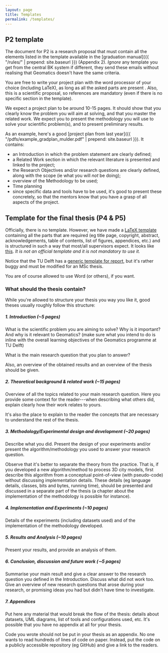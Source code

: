 ```yaml
---
layout: page
title: Templates 
permalink: /templates/
---
```


## P2 template

The document for P2 is a research proposal that must contain all the elements listed in the template available in the [graduation manual]({{ "/rules/" | prepend: site.baseurl }}) (Appendix 2).
*Ignore* any template you get from the central BK system if different, they send these emails without realising that Geomatics doesn't have the same criteria.

You are free to write your project plan with the word processor of your choice (including LaTeX), as long as all the asked parts are present .
Also, this is a scientific proposal, so references are mandatory (even if there is no specific section in the template).

We expect a project plan to be around 10-15 pages.
It should show that you clearly know the problem you will aim at solving, and that you master the related work.
We expect you to present the methodology you will use to solve your scientific problem(s), and to present preliminary results.

As an example, here's a good [project plan from last year]({{ "/pdfs/example_gradplan_mulder.pdf" | prepend: site.baseurl }}).
It contains:

  - an Introduction in which the problem statement are clearly defined;
  - a Related Work section in which the relevant literature is presented and linked to the project;
  - the Research Objectives and/or research questions are clearly defined, along with the scope (ie what you will *not* be doing);
  - overview of the Methodology to be used;
  - Time planning
  - since specific data and tools have to be used, it's good to present these concretely, so that the mentors know that you have a grasp of all aspects of the project.

<!-- For the system, you need to write a *short version* (1-2 sentences per point) so that these details can be uploaded and be accessible by the chair person of your P2/P4/P5. -->
<!-- Do not upload the full project plan, this one is only for your mentors. -->


## Template for the final thesis (P4 & P5)

Officially, there is no template.
However, we have made a [LaTeX template](https://github.com/tudelftgeomatics/thesis_template) containing all the parts that are required (eg title page, copyright, abstract, acknowledgements, table of contents, list of figures, appendices, etc.) and is structured in such a way that most/all supervisors expect.
It looks like [this](https://github.com/tudelftgeomatics/thesis_template/raw/master/thesis.pdf).
*It is not an official template and it is not mandatory to use it.*

Notice that the TU Delft has a [generic template for report](https://intranet.tudelft.nl/fileadmin/Files/medewerkersportal/mc/huisstijl/Downloads/latex_newreport.zip), but it's rather buggy and must be modified for an MSc thesis.

You are of course allowed to use Word (or others), if you want.


### What should the thesis contain?

<!-- http://web.stanford.edu/~pmcmahon/ThesisWritingTips.pdf -->
While you're allowed to structure your thesis you way you like it, good theses usually roughly follow this structure:

##### 1. Introduction (~5 pages)

What is the scientific problem you are aiming to solve? Why is it important? And why is it relevant to Geomatics? (make sure what you intend to do is inline with the overall learning objectives of the Geomatics programme at TU Delft) 

What is the main research question that you plan to answer?

Also, an overview of the obtained results and an overview of the thesis should be given.

##### 2. Theoretical background & related work (~15 pages)

Overview of all the topics related to your main research question. 
Here you provide some context for the reader---when describing what others did, explain clearly how their work relates to yours.

It's also the place to explain to the reader the concepts that are necessary to understand the rest of the thesis.

##### 3. Methodology/Experimental design and development (~20 pages)

Describe what you did. Present the design of your experiments and/or present the algorithm/methodology you used to answer your research question.

Observe that it's better to separate the theory from the practice.
That is, if you developed a new algorithm/method to process 3D city models, first describe this algorithm from a conceptual point-of-view (with pseudo-code) without discussing implementation details. 
These details (eg language details, classes, bits and bytes, running time), should be presented and discussed in a separate part of the thesis (a chapter about the implementation of the methodology is possible for instance).

##### 4. Implementation and Experiments  (~10 pages)

Details of the experiments (including datasets used) and of the implementation of the methodology developed. 

##### 5. Results and Analysis  (~10 pages)

Present your results, and provide an analysis of them.

##### 6. Conclusion, discussion and future work (∼5 pages)

Summarise your main result and give a clear answer to the research question you defined in the Introduction.
Discuss what did not work too.
Give an overview of new research questions that arose during your research, or promising ideas you had but didn't have time to investigate.

#####  7.  Appendices
 
Put here any material that would break the flow of the thesis: details about datasets, UML diagrams, list of tools and configurations used, etc.
It's possible that you have no appendix at all for your thesis.

Code you wrote should not be put in your thesis as an appendix.
No one wants to read hundreds of lines of code on paper.
Instead, put the code on a publicly accessible repository (eg GitHub) and give a link to the readers.
